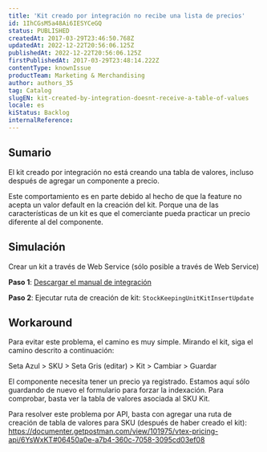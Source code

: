 ```yaml
---
title: 'Kit creado por integración no recibe una lista de precios'
id: 1IhCGsM5a48Ai6IESYCeGQ
status: PUBLISHED
createdAt: 2017-03-29T23:46:50.768Z
updatedAt: 2022-12-22T20:56:06.125Z
publishedAt: 2022-12-22T20:56:06.125Z
firstPublishedAt: 2017-03-29T23:48:14.222Z
contentType: knownIssue
productTeam: Marketing & Merchandising
author: authors_35
tag: Catalog
slugEN: kit-created-by-integration-doesnt-receive-a-table-of-values
locale: es
kiStatus: Backlog
internalReference: 
---
```


## Sumario

El kit creado por integración no está creando una tabla de valores, incluso después de agregar un componente a precio. 

Este comportamiento es en parte debido al hecho de que la feature no acepta un valor default en la creación del kit. Porque una de las características de un kit es que el comerciante pueda practicar un precio diferente al del componente.

## Simulación

Crear un kit a través de Web Service (sólo posible a través de Web Service)

**Paso 1**:
[Descargar el manual de integración](https://help.vtex.com/es/tutorial/manual-de-clases-y-metodos-utilizados-en-webservice)

**Paso 2**:
Ejecutar ruta de creación de kit: `StockKeepingUnitKitInsertUpdate`

## Workaround

Para evitar este problema, el camino es muy simple. Mirando el kit, siga el camino descrito a continuación:

Seta Azul > SKU > Seta Gris (editar) > Kit > Cambiar > Guardar

El componente necesita tener un precio ya registrado. Estamos aquí sólo guardando de nuevo el formulario para forzar la indexación. Para comprobar, basta ver la tabla de valores asociada al SKU Kit.

Para resolver este problema por API, basta con agregar una ruta de creación de tabla de valores para SKU (después de haber creado el kit): https://documenter.getpostman.com/view/101975/vtex-pricing-api/6YsWxKT#06450a0e-a7b4-360c-7058-3095cd03ef08

